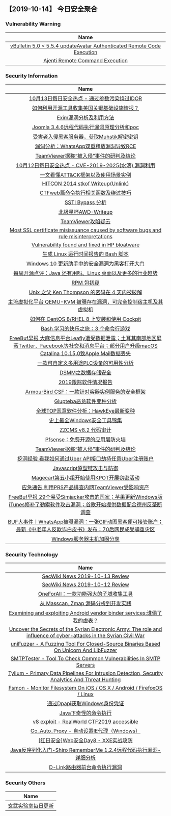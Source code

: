 
 ##   【2019-10-14】 今日安全聚合


###  						       							Vulnerability Warning

|                             Name                             |
| :----------------------------------------------------------: |
|[vBulletin 5.0 <  5.5.4 updateAvatar Authenticated Remote Code Execution](https://cxsecurity.com/issue/WLB-2019100094)|
|[Ajenti Remote Command Execution](https://cxsecurity.com/issue/WLB-2019100086)|

### 						        							Security Information
|                             Name                                    |
| :----------------------------------------------------------: |
|[10月13日每日安全热点 - 通过参数污染绕过IDOR](https://www.anquanke.com/post/id/188579)|
|[如何利用开源工具收集美国关键基础设施情报？](https://www.anquanke.com/post/id/188510)|
|[Exim漏洞分析及利用方法](https://www.anquanke.com/post/id/188459)|
|[Joomla 3.4.6远程代码执行漏洞原理分析和poc](https://www.anquanke.com/post/id/188177)|
|[受害者入侵黑客服务器，获取Muhstik解密密钥](https://www.anquanke.com/post/id/188460)|
|[漏洞分析：WhatsApp双重释放漏洞导致RCE](https://www.anquanke.com/post/id/188136)|
|[TeamViewer据称“被入侵”事件的研判及结论](https://www.anquanke.com/post/id/188469)|
|[10月12日每日安全热点 - CVE-2019-2025(水滴) 漏洞利用](https://www.anquanke.com/post/id/188466)|
|[一文看懂ATT&CK框架以及使用场景实例](https://www.secpulse.com/archives/115412.html)|
|[HITCON 2014 stkof Writeup(Unlink)](https://www.secpulse.com/archives/115388.html)|
|[CTFweb篇命令执行相关函数及绕过技巧](https://www.secpulse.com/archives/115318.html)|
|[SSTI Bypass 分析](https://www.secpulse.com/archives/115367.html)|
|[北极星杯AWD-Writeup](https://www.secpulse.com/archives/115300.html)|
|[TeamViewer攻陷疑云](https://www.secpulse.com/archives/115307.html)|
|[Most SSL certificate misissuance caused by software bugs and rule misinterpretations](https://www.zdnet.com/article/most-ssl-certificate-misissuance-caused-by-software-bugs-and-rule-misinterpretations/#ftag=RSSbaffb68)|
|[Vulnerability found and fixed in HP bloatware](https://www.zdnet.com/article/vulnerability-found-and-fixed-in-hp-bloatware/#ftag=RSSbaffb68)|
|[生成 Linux 运行时间报告的 Bash 脚本](https://linux.cn/article-11455-1.html?utm_source=rss&utm_medium=rss)|
|[Windows 10 更新助手中的安全漏洞为黑客打开大门](https://linux.cn/article-11454-1.html?utm_source=rss&utm_medium=rss)|
|[每周开源点评：Java 还有用吗、Linux 桌面以及更多的行业趋势](https://linux.cn/article-11453-1.html?utm_source=rss&utm_medium=rss)|
|[RPM 包初窥](https://linux.cn/article-11452-1.html?utm_source=rss&utm_medium=rss)|
|[Unix 之父 Ken Thompson 的密码在 4 天内被破解](https://linux.cn/article-11451-1.html?utm_source=rss&utm_medium=rss)|
|[主流虚拟化平台 QEMU-KVM 被曝存在漏洞，可完全控制宿主机及其虚拟机](https://linux.cn/article-11450-1.html?utm_source=rss&utm_medium=rss)|
|[如何在 CentOS 8/RHEL 8 上安装和使用 Cockpit](https://linux.cn/article-11449-1.html?utm_source=rss&utm_medium=rss)|
|[Bash 学习的快乐之旅：3 个命令行游戏](https://linux.cn/article-11448-1.html?utm_source=rss&utm_medium=rss)|
|[FreeBuf早报  大麻信息平台Leafly遭受数据泄露；土耳其南部地区屏蔽Twitter、Facebook等社交和消息平台；部分用户升级macOS Catalina 10.15.0致Apple Mail数据丢失](https://www.freebuf.com/news/216615.html)|
|[一款可自定义多用途PLC设备的可用性分析](https://www.freebuf.com/articles/ics-articles/213018.html)|
|[DSMM之数据存储安全](https://www.freebuf.com/articles/database/215914.html)|
|[2019跟踪软件情况报告](https://www.freebuf.com/articles/paper/216059.html)|
|[ArmourBird CSF：一款针对容器实例服务的安全框架](https://www.freebuf.com/sectool/215106.html)|
|[Glupteba恶意软件变种分析](https://www.freebuf.com/articles/network/214260.html)|
|[全球TOP恶意软件分析：HawkEye最新变种](https://www.freebuf.com/articles/system/216436.html)|
|[史上最全Windows安全工具锦集](https://www.freebuf.com/sectool/215644.html)|
|[ZZCMS v8.2 代码审计](https://www.freebuf.com/vuls/215484.html)|
|[Pfsense：免费开源的应用层防火墙](https://www.freebuf.com/sectool/214820.html)|
|[TeamViewer据称“被入侵”事件的研判及结论](https://www.freebuf.com/articles/system/216444.html)|
|[挖洞经验  看我如何通过Uber API接口劫持任意Uber注册账户](https://www.freebuf.com/vuls/214425.html)|
|[Javascript原型链攻击与防御](https://www.freebuf.com/articles/web/216373.html)|
|[Magecart第五小组开始使用KPOT开展窃密活动](https://www.freebuf.com/vuls/215541.html)|
|[应急通告  利用PRS产品排查内网TeamViewer受影响资产](https://www.freebuf.com/news/216572.html)|
|[FreeBuf早报  29个易受Simjacker攻击的国家；苹果更新Windows版iTunes修补了勒索软件攻击漏洞；谷歌开始提供数据配合德州反垄断调查](https://www.freebuf.com/news/216440.html)|
|[BUF大事件丨WhatsApp被曝漏洞：一张GIF动图黑客便可接管账户；最新《中老年人反欺诈白皮书》发布：70后网民成受骗重灾区](https://www.freebuf.com/news/216260.html)|
|[Windows服务器主机加固分享](https://www.freebuf.com/articles/system/215787.html)|

### 						        							Security  Technology
|                             Name                                    |
| :----------------------------------------------------------: |
|[SecWiki News 2019-10-13 Review](http://www.sec-wiki.com/?2019-10-13)|
|[SecWiki News 2019-10-12 Review](http://www.sec-wiki.com/?2019-10-12)|
|[OneForAll：一款功能强大的子域收集工具](https://paper.seebug.org/1053/)|
|[从 Masscan, Zmap 源码分析到开发实践](https://paper.seebug.org/1052/)|
|[Examining and exploiting Android vendor binder services:谁偷了我的虚表？](https://paper.seebug.org/1051/)|
|[Uncover the Secrets of the Syrian Electronic Army: The role and influence of cyber-attacks in the Syrian Civil War](http://blogs.360.cn/post/SEA_role_influence_cyberattacks.html)|
|[uniFuzzer - A Fuzzing Tool For Closed-Source Binaries Based On Unicorn And LibFuzzer](http://www.kitploit.com/2019/10/unifuzzer-fuzzing-tool-for-closed.html)|
|[SMTPTester - Tool To Check Common Vulnerabilities In SMTP Servers](http://www.kitploit.com/2019/10/smtptester-tool-to-check-common.html)|
|[Tylium - Primary Data Pipelines For Intrusion Detection, Security Analytics And Threat Hunting](http://www.kitploit.com/2019/10/tylium-primary-data-pipelines-for.html)|
|[Fsmon - Monitor Filesystem On iOS / OS X / Android / FirefoxOS / Linux](http://www.kitploit.com/2019/10/fsmon-monitor-filesystem-on-ios-os-x.html)|
|[通过Dpapi获取Windows身份凭证](http://xz.aliyun.com/t/6508)|
|[Java下奇怪的命令执行](http://xz.aliyun.com/t/6503)|
|[v8 exploit - RealWorld CTF2019 accessible](http://xz.aliyun.com/t/6507)|
|[Go_Auto_Proxy - 自动设置IE代理（Windows）](http://xz.aliyun.com/t/6509)|
|[[红日安全]Web安全Day8 - XXE实战攻防](http://xz.aliyun.com/t/6502)|
|[Java反序列化入门-Shiro RememberMe 1.2.4远程代码执行漏洞-详细分析](http://xz.aliyun.com/t/6493)|
|[D-Link路由器前台命令执行漏洞](http://xz.aliyun.com/t/6500)|

### 						        							Security  Others
|                             Name                                    |
| :----------------------------------------------------------: |
|[玄武实验室每日更新](https://weibo.com/p/1006065582522936/wenzhang?from=page_100606_profile&wvr=6&mod=wenzhangmore)|

